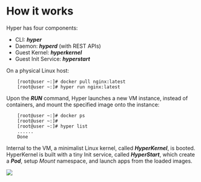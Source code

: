 # How it works

Hyper has four components:

  - CLI: ***hyper***
  - Daemon: ***hyperd*** (with REST APIs)
  - Guest Kernel: ***hyperkernel***
  - Guest Init Service: ***hyperstart***

On a physical Linux host:

        [root@user ~:]# docker pull nginx:latest
        [root@user ~:]# hyper run nginx:latest

Upon the ***RUN*** command, Hyper launches a new VM instance, instead of containers, and mount the specified image onto the instance:

        [root@user ~:]# docker ps
        [root@user ~:]#
        [root@user ~:]# hyper list
        ......
        Done

Internal to the VM, a minimalist Linux kernel, called ***HyperKernel***, is booted. HyperKernel is built with a tiny Init service, called ***HyperStart***, which create a ***Pod***, setup *Mount* namespace, and launch apps from the loaded images.

![](https://trello-attachments.s3.amazonaws.com/554c998a4c9dacc5c143ec99/1083x635/08dfe9e383fb0b566986fc76e3a2c8c1/hyper_2.png)




